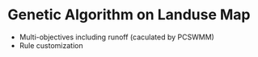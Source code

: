 # Genetic Algorithm on Landuse Map
* Multi-objectives including runoff (caculated by PCSWMM)
* Rule customization